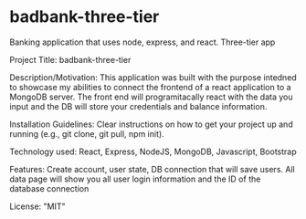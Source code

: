 # badbank-three-tier
Banking application that uses node, express, and react. Three-tier app 

Project Title: badbank-three-tier

Description/Motivation: This application was built with the purpose intedned to showcase my abilities to connect the frontend 
of a react application to a MongoDB server. The front end will programitacally react with the data you input and the DB will store your credentials
and balance information. 

Installation Guidelines: Clear instructions on how to get your project up and running (e.g., git clone, git pull, npm init).

Technology used: React, Express, NodeJS, MongoDB, Javascript, Bootstrap

Features: Create account, user state, DB connection that will save users. All data page will show you all user login information and the ID of 
the database connection 


License: "MIT"
